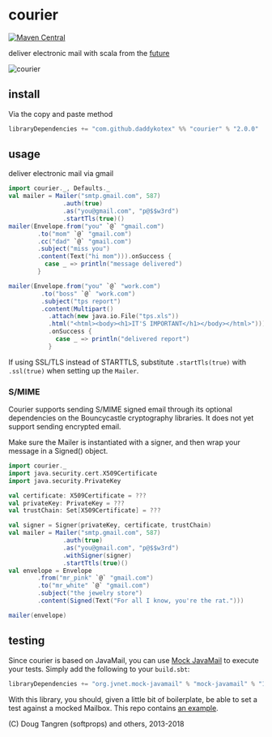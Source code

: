 # courier

[![Maven Central](https://maven-badges.herokuapp.com/maven-central/com.github.daddykotex/courier_2.12/badge.svg)](https://maven-badges.herokuapp.com/maven-central/com.github.daddykotex/courier_2.12)

deliver electronic mail with scala from the [future](http://www.scala-lang.org/api/current/index.html#scala.concurrent.Future)

![courier](http://upload.wikimedia.org/wikipedia/commons/thumb/a/a0/Courrier.jpg/337px-Courrier.jpg)

## install

Via the copy and paste method

```scala
libraryDependencies += "com.github.daddykotex" %% "courier" % "2.0.0"
```

## usage

deliver electronic mail via gmail

```scala
import courier._, Defaults._
val mailer = Mailer("smtp.gmail.com", 587)
               .auth(true)
               .as("you@gmail.com", "p@$$w3rd")
               .startTls(true)()
mailer(Envelope.from("you" `@` "gmail.com")
        .to("mom" `@` "gmail.com")
        .cc("dad" `@` "gmail.com")
        .subject("miss you")
        .content(Text("hi mom"))).onSuccess {
          case _ => println("message delivered")
        }

mailer(Envelope.from("you" `@` "work.com")
         .to("boss" `@` "work.com")
         .subject("tps report")
         .content(Multipart()
           .attach(new java.io.File("tps.xls"))
           .html("<html><body><h1>IT'S IMPORTANT</h1></body></html>")))
           .onSuccess {
             case _ => println("delivered report")
           }
```

If using SSL/TLS instead of STARTTLS, substitute `.startTls(true)` with `.ssl(true)` when setting up the `Mailer`.

### S/MIME
Courier supports sending S/MIME signed email through its optional dependencies on the Bouncycastle cryptography libraries. It does not yet support sending encrypted email.

Make sure the Mailer is instantiated with a signer, and then wrap your message in a Signed() object.

```scala
import courier._
import java.security.cert.X509Certificate
import java.security.PrivateKey

val certificate: X509Certificate = ???
val privateKey: PrivateKey = ???
val trustChain: Set[X509Certificate] = ???

val signer = Signer(privateKey, certificate, trustChain)
val mailer = Mailer("smtp.gmail.com", 587)
               .auth(true)
               .as("you@gmail.com", "p@$$w3rd")
               .withSigner(signer)
               .startTtls(true)()
val envelope = Envelope
        .from("mr_pink" `@` "gmail.com")
        .to("mr_white" `@` "gmail.com")
        .subject("the jewelry store")
        .content(Signed(Text("For all I know, you're the rat.")))

mailer(envelope)
```


## testing

Since courier is based on JavaMail, you can use [Mock JavaMail](https://java.net/projects/mock-javamail) to execute your tests. Simply add the following to your `build.sbt`:

```scala
libraryDependencies += "org.jvnet.mock-javamail" % "mock-javamail" % "1.9" % "test"
```

With this library, you should, given a little bit of boilerplate, be able to set a test against a mocked Mailbox. This repo contains [an example](src/test/scala/mailspec.scala).

(C) Doug Tangren (softprops) and others, 2013-2018
